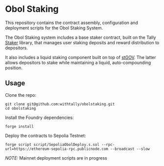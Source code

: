 # Obol Staking

This repository contains the contract assembly, configuration and deployment scripts for the Obol Staking System.

The Obol Staking system includes a base staker contract, built on the Tally [Staker](https://github.com/withtally/staker) library, that manages user staking deposits and reward distribution to depositors.

It also includes a liquid staking component built on top of [stGOV](https://github.com/withtally/stGOV). The latter allows depositors to stake while maintaining a liquid, auto-compounding position.

## Usage

Clone the repo:

```
git clone git@github.com:withtally/obolstaking.git
cd obolstaking
```

Install the Foundry dependencies:

```
forge install
```

Deploy the contracts to Sepolia Testnet:

```
forge script script/SepoliaObolDeploy.s.sol --rpc-url=https://ethereum-sepolia-rpc.publicnode.com --broadcast --slow
```

*NOTE:* Mainnet deployment scripts are in progress
